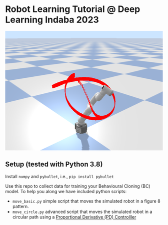 # Robot Learning Tutorial @ Deep Learning Indaba 2023

![](data/cobot.png)
## Setup (tested with Python 3.8)
Install `numpy` and `pybullet`, i.e., `pip install pybullet`

Use this repo to collect data for training your Behavioural Cloning (BC) model. To help you along we have included python scripts:

- `move_basic.py` simple script that moves the simulated robot in a figure 8 pattern.
- `move_circle.py` advanced script that moves the simulated robot in a circular path using a [Proportional Derivative (PD) Controlller](https://en.wikipedia.org/wiki/Proportional%E2%80%93integral%E2%80%93derivative_controller)
